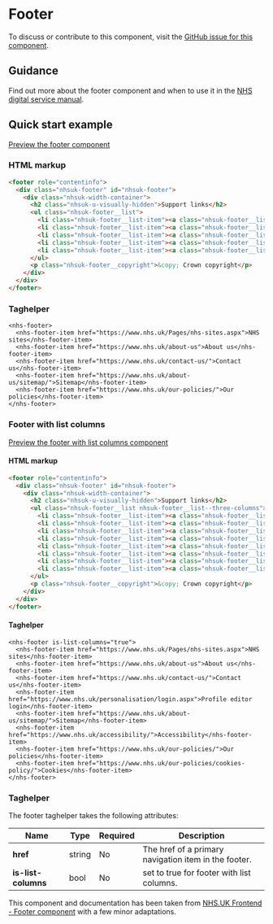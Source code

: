 ﻿# Footer

To discuss or contribute to this component, visit the [GitHub issue for this component]().

## Guidance
Find out more about the footer component and when to use it in the [NHS digital service manual](https://beta.nhs.uk/service-manual/styles-components-patterns/footer).

## Quick start example

[Preview the footer component]()

### HTML markup

```html
<footer role="contentinfo">
  <div class="nhsuk-footer" id="nhsuk-footer">
    <div class="nhsuk-width-container">
      <h2 class="nhsuk-u-visually-hidden">Support links</h2>
      <ul class="nhsuk-footer__list">
        <li class="nhsuk-footer__list-item"><a class="nhsuk-footer__list-item-link" href="https://www.nhs.uk/Pages/nhs-sites.aspx">NHS sites</a></li>
        <li class="nhsuk-footer__list-item"><a class="nhsuk-footer__list-item-link" href="https://www.nhs.uk/about-us">About us</a></li>
        <li class="nhsuk-footer__list-item"><a class="nhsuk-footer__list-item-link" href="https://www.nhs.uk/contact-us/">Contact us</a></li>
        <li class="nhsuk-footer__list-item"><a class="nhsuk-footer__list-item-link" href="https://www.nhs.uk/about-us/sitemap/">Sitemap</a></li>
        <li class="nhsuk-footer__list-item"><a class="nhsuk-footer__list-item-link" href="https://www.nhs.uk/our-policies/">Our policies</a></li>
      </ul>
      <p class="nhsuk-footer__copyright">&copy; Crown copyright</p>
    </div>
  </div>
</footer>
```

### Taghelper

```
<nhs-footer>
  <nhs-footer-item href="https://www.nhs.uk/Pages/nhs-sites.aspx">NHS sites</nhs-footer-item>
  <nhs-footer-item href="https://www.nhs.uk/about-us">About us</nhs-footer-item>
  <nhs-footer-item href="https://www.nhs.uk/contact-us/">Contact us</nhs-footer-item>
  <nhs-footer-item href="https://www.nhs.uk/about-us/sitemap/">Sitemap</nhs-footer-item>
  <nhs-footer-item href="https://www.nhs.uk/our-policies/">Our policies</nhs-footer-item>
</nhs-footer>
```
### Footer with list columns

[Preview the footer with list columns component](l)

#### HTML markup

```html
<footer role="contentinfo">
  <div class="nhsuk-footer" id="nhsuk-footer">
    <div class="nhsuk-width-container">
      <h2 class="nhsuk-u-visually-hidden">Support links</h2>
      <ul class="nhsuk-footer__list nhsuk-footer__list--three-columns">
        <li class="nhsuk-footer__list-item"><a class="nhsuk-footer__list-item-link" href="https://www.nhs.uk/nhs-sites/">NHS sites</a></li>
        <li class="nhsuk-footer__list-item"><a class="nhsuk-footer__list-item-link" href="https://www.nhs.uk/about-us/">About us</a></li>
        <li class="nhsuk-footer__list-item"><a class="nhsuk-footer__list-item-link" href="https://www.nhs.uk/contact-us/">Contact us</a></li>
        <li class="nhsuk-footer__list-item"><a class="nhsuk-footer__list-item-link" href="https://www.nhs.uk/personalisation/login.aspx">Profile editor login</a></li>
        <li class="nhsuk-footer__list-item"><a class="nhsuk-footer__list-item-link" href="https://www.nhs.uk/about-us/sitemap/">Sitemap</a></li>
        <li class="nhsuk-footer__list-item"><a class="nhsuk-footer__list-item-link" href="https://www.nhs.uk/accessibility/">Accessibility</a></li>
        <li class="nhsuk-footer__list-item"><a class="nhsuk-footer__list-item-link" href="https://www.nhs.uk/our-policies/">Our policies</a></li>
        <li class="nhsuk-footer__list-item"><a class="nhsuk-footer__list-item-link" href="https://www.nhs.uk/our-policies/cookies-policy/">Cookies</a></li>
      </ul>
      <p class="nhsuk-footer__copyright">&copy; Crown copyright</p>
    </div>
  </div>
</footer>
```

#### Taghelper

```
<nhs-footer is-list-columns="true">
  <nhs-footer-item href="https://www.nhs.uk/Pages/nhs-sites.aspx">NHS sites</nhs-footer-item>
  <nhs-footer-item href="https://www.nhs.uk/about-us">About us</nhs-footer-item>
  <nhs-footer-item href="https://www.nhs.uk/contact-us/">Contact us</nhs-footer-item>
  <nhs-footer-item href="https://www.nhs.uk/personalisation/login.aspx">Profile editor login</nhs-footer-item>
  <nhs-footer-item href="https://www.nhs.uk/about-us/sitemap/">Sitemap</nhs-footer-item>
  <nhs-footer-item href="https://www.nhs.uk/accessibility/">Accessibility</nhs-footer-item>
  <nhs-footer-item href="https://www.nhs.uk/our-policies/">Our policies</nhs-footer-item>
  <nhs-footer-item href="https://www.nhs.uk/our-policies/cookies-policy/">Cookies</nhs-footer-item>
</nhs-footer>
```
### Taghelper

The footer taghelper takes the following attributes:

| Name                         | Type     | Required  | Description  |
| -----------------------------|----------|-----------|--------------|
| **href**      | string   | No        | The href of a primary navigation item in the footer. |
| **is-list-columns**      | bool   | No        | set to true for footer with list columns. |


This component and documentation has been taken from [NHS.UK Frontend - Footer component](https://github.com/nhsuk/nhsuk-frontend/tree/master/packages/components/footer) with a few minor adaptations.